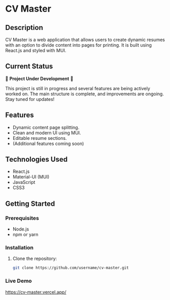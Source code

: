# CV Master

## Description
CV Master is a web application that allows users to create dynamic resumes with an option to divide content into pages for printing. It is built using React.js and styled with MUI.

## Current Status
🚧 **Project Under Development** 🚧

This project is still in progress and several features are being actively worked on. The main structure is complete, and improvements are ongoing. Stay tuned for updates!

## Features
- Dynamic content page splitting.
- Clean and modern UI using MUI.
- Editable resume sections.
- (Additional features coming soon)

## Technologies Used
- React.js
- Material-UI (MUI)
- JavaScript
- CSS3

## Getting Started

### Prerequisites
- Node.js
- npm or yarn

### Installation
1. Clone the repository:
   ```bash
   git clone https://github.com/username/cv-master.git
### Live Demo
https://cv-master.vercel.app/
